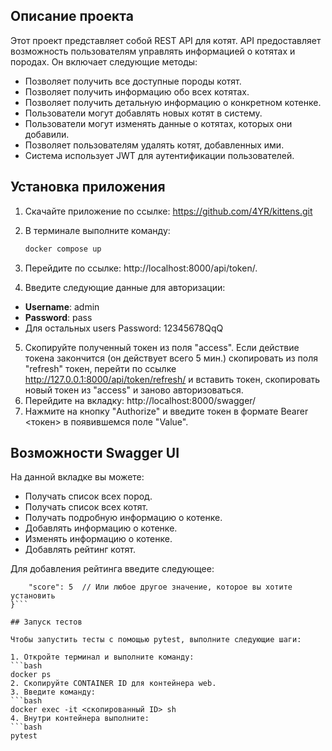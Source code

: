 ## Описание проекта

Этот проект представляет собой REST API для котят. API предоставляет возможность пользователям управлять информацией о котятах и породах. Он включает следующие методы:

-  Позволяет получить все доступные породы котят.
-  Позволяет получить информацию обо всех котятах.
-  Позволяет получить детальную информацию о конкретном котенке.
-  Пользователи могут добавлять новых котят в систему.
-  Пользователи могут изменять данные о котятах, которых они добавили.
-  Позволяет пользователям удалять котят, добавленных ими.
-  Система использует JWT для аутентификации пользователей.

## Установка приложения

1. Скачайте приложение по ссылке: https://github.com/4YR/kittens.git
2. В терминале выполните команду:

   ```bash
   docker compose up

3. Перейдите по ссылке: http://localhost:8000/api/token/.
4. Введите следующие данные для авторизации:
- **Username**: admin
- **Password**: pass
- Для остальных users Password: 12345678QqQ
5. Скопируйте полученный токен из поля "access". 
Если действие токена закончится (он действует всего 5 мин.) скопировать из поля "refresh" токен,
перейти по ссылке http://127.0.0.1:8000/api/token/refresh/ и вставить токен, скопировать новый токен из "access" и заново авторизоваться.
6. Перейдите на вкладку: http://localhost:8000/swagger/
7. Нажмите на кнопку "Authorize" и введите токен в формате Bearer <токен> в появившемся поле "Value".

## Возможности Swagger UI

На данной вкладке вы можете:

- Получать список всех пород.
- Получать список всех котят.
- Получать подробную информацию о котенке.
- Добавлять информацию о котенке.
- Изменять информацию о котенке.
- Добавлять рейтинг котят.

Для добавления рейтинга введите следующее:
```{
    "score": 5  // Или любое другое значение, которое вы хотите установить
}```

## Запуск тестов

Чтобы запустить тесты с помощью pytest, выполните следующие шаги:

1. Откройте терминал и выполните команду:
```bash
docker ps
2. Скопируйте CONTAINER ID для контейнера web.
3. Введите команду:
```bash
docker exec -it <скопированный ID> sh
4. Внутри контейнера выполните:
```bash
pytest